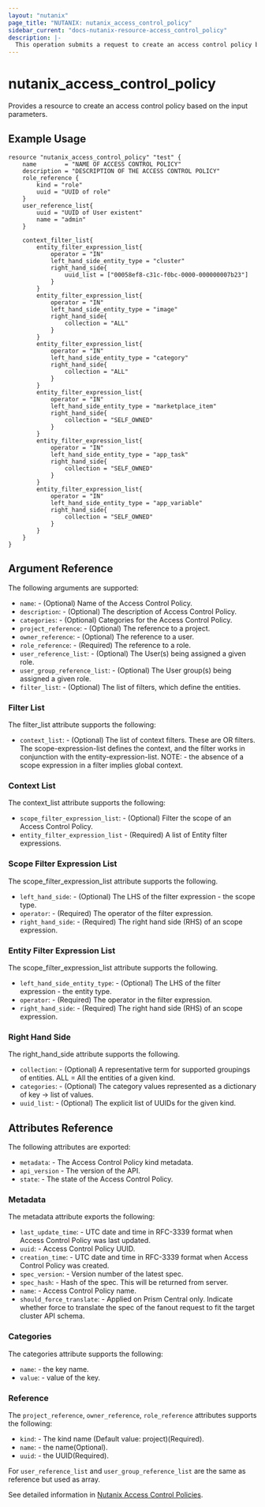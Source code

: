 ```yaml
---
layout: "nutanix"
page_title: "NUTANIX: nutanix_access_control_policy"
sidebar_current: "docs-nutanix-resource-access_control_policy"
description: |-
  This operation submits a request to create an access control policy based on the input parameters.
---
```


# nutanix_access_control_policy

Provides a resource to create an access control policy based on the input parameters.

## Example Usage

``` hcl
resource "nutanix_access_control_policy" "test" {
	name        = "NAME OF ACCESS CONTROL POLICY"
	description = "DESCRIPTION OF THE ACCESS CONTROL POLICY"
	role_reference {
		kind = "role"
		uuid = "UUID of role"
	}
	user_reference_list{
		uuid = "UUID of User existent"
		name = "admin"
	}

	context_filter_list{
        entity_filter_expression_list{
            operator = "IN"
            left_hand_side_entity_type = "cluster"
            right_hand_side{
                uuid_list = ["00058ef8-c31c-f0bc-0000-000000007b23"]
            }
        }
        entity_filter_expression_list{
            operator = "IN"
            left_hand_side_entity_type = "image"
            right_hand_side{
                collection = "ALL"
            }
        }
        entity_filter_expression_list{
            operator = "IN"
            left_hand_side_entity_type = "category"
            right_hand_side{
                collection = "ALL"
            }
        }
        entity_filter_expression_list{
            operator = "IN"
            left_hand_side_entity_type = "marketplace_item"
            right_hand_side{
                collection = "SELF_OWNED"
            }
        }
        entity_filter_expression_list{
            operator = "IN"
            left_hand_side_entity_type = "app_task"
            right_hand_side{
                collection = "SELF_OWNED"
            }
        }
        entity_filter_expression_list{
            operator = "IN"
            left_hand_side_entity_type = "app_variable"
            right_hand_side{
                collection = "SELF_OWNED"
            }
        }
    }
}
```

## Argument Reference

The following arguments are supported:

* `name`: - (Optional) Name of the Access Control Policy.
* `description`: - (Optional) The description of Access Control Policy.
* `categories`: - (Optional) Categories for the Access Control Policy.
* `project_reference`: - (Optional) The reference to a project.
* `owner_reference`: - (Optional) The reference to a user.
* `role_reference`: - (Required) The reference to a role.
* `user_reference_list`: - (Optional) The User(s) being assigned a given role.
* `user_group_reference_list`: - (Optional) The User group(s) being assigned a given role.
* `filter_list`: - (Optional) The list of filters, which define the entities.

### Filter List

The filter_list attribute supports the following:

* `context_list`: - (Optional) The list of context filters. These are OR filters. The scope-expression-list defines the context, and the filter works in conjunction with the entity-expression-list. NOTE: - the absence of a scope expression in a filter implies global context.

### Context List

The context_list attribute supports the following:

* `scope_filter_expression_list`: - (Optional) Filter the scope of an Access Control Policy.
* `entity_filter_expression_list` - (Required) A list of Entity filter expressions.

### Scope Filter Expression List

The scope_filter_expression_list attribute supports the following.

* `left_hand_side`: - (Optional)  The LHS of the filter expression - the scope type.
* `operator`: - (Required) The operator of the filter expression.
* `right_hand_side`: - (Required) The right hand side (RHS) of an scope expression.


### Entity Filter Expression List

The scope_filter_expression_list attribute supports the following.

* `left_hand_side_entity_type`: - (Optional)  The LHS of the filter expression - the entity type.
* `operator`: - (Required) The operator in the filter expression.
* `right_hand_side`: - (Required) The right hand side (RHS) of an scope expression.

### Right Hand Side

The right_hand_side attribute supports the following.

* `collection`: - (Optional)  A representative term for supported groupings of entities. ALL = All the entities of a given kind.
* `categories`: - (Optional) The category values represented as a dictionary of key -> list of values.
* `uuid_list`: - (Optional) The explicit list of UUIDs for the given kind.

## Attributes Reference

The following attributes are exported:

* `metadata`: - The Access Control Policy kind metadata.
* `api_version` - The version of the API.
* `state`: - The state of the Access Control Policy.

### Metadata

The metadata attribute exports the following:

* `last_update_time`: - UTC date and time in RFC-3339 format when Access Control Policy was last updated.
* `uuid`: - Access Control Policy UUID.
* `creation_time`: - UTC date and time in RFC-3339 format when Access Control Policy was created.
* `spec_version`: - Version number of the latest spec.
* `spec_hash`: - Hash of the spec. This will be returned from server.
* `name`: - Access Control Policy name.
* `should_force_translate`: - Applied on Prism Central only. Indicate whether force to translate the spec of the fanout request to fit the target cluster API schema.

### Categories

The categories attribute supports the following:

* `name`: - the key name.
* `value`: - value of the key.

### Reference

The `project_reference`, `owner_reference`, `role_reference` attributes supports the following:

* `kind`: - The kind name (Default value: project)(Required).
* `name`: - the name(Optional).
* `uuid`: - the UUID(Required).

For `user_reference_list` and `user_group_reference_list` are the same as reference but used as array.

See detailed information in [Nutanix Access Control Policies](https://www.nutanix.dev/reference/prism_central/v3/api/access-control-policies/).
